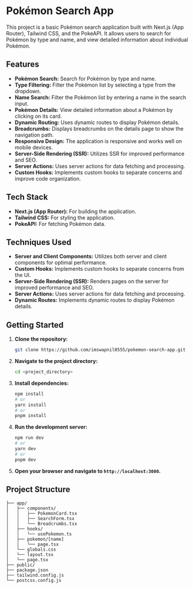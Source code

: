 # Pokémon Search App

This project is a basic Pokémon search application built with Next.js (App Router), Tailwind CSS, and the PokeAPI. It allows users to search for Pokémon by type and name, and view detailed information about individual Pokémon.

## Features

-   **Pokémon Search:** Search for Pokémon by type and name.
-   **Type Filtering:** Filter the Pokémon list by selecting a type from the dropdown.
-   **Name Search:** Filter the Pokémon list by entering a name in the search input.
-   **Pokémon Details:** View detailed information about a Pokémon by clicking on its card.
-   **Dynamic Routing:** Uses dynamic routes to display Pokémon details.
-   **Breadcrumbs:** Displays breadcrumbs on the details page to show the navigation path.
-   **Responsive Design:** The application is responsive and works well on mobile devices.
-   **Server-Side Rendering (SSR):** Utilizes SSR for improved performance and SEO.
-   **Server Actions:** Uses server actions for data fetching and processing.
-   **Custom Hooks:** Implements custom hooks to separate concerns and improve code organization.

## Tech Stack

-   **Next.js (App Router):** For building the application.
-   **Tailwind CSS:** For styling the application.
-   **PokeAPI:** For fetching Pokémon data.

## Techniques Used

-   **Server and Client Components:** Utilizes both server and client components for optimal performance.
-   **Custom Hooks:** Implements custom hooks to separate concerns from the UI.
-   **Server-Side Rendering (SSR):** Renders pages on the server for improved performance and SEO.
-   **Server Actions:** Uses server actions for data fetching and processing.
-   **Dynamic Routes:** Implements dynamic routes to display Pokémon details.

## Getting Started

1.  **Clone the repository:**

    ```bash
    git clone https://github.com/imswapnil0555/pokemon-search-app.git
    ```

2.  **Navigate to the project directory:**

    ```bash
    cd <project_directory>
    ```

3.  **Install dependencies:**

    ```bash
    npm install
    # or
    yarn install
    # or
    pnpm install
    ```

4.  **Run the development server:**

    ```bash
    npm run dev
    # or
    yarn dev
    # or
    pnpm dev
    ```

5.  **Open your browser and navigate to `http://localhost:3000`.**

## Project Structure
```
├── app/
│   ├── components/
│   │   ├── PokemonCard.tsx
│   │   ├── SearchForm.tsx
│   │   └── Breadcrumbs.tsx
│   ├── hooks/
│   │   └── usePokemon.ts
│   ├── pokemon/[name]
│   │   └── page.tsx
│   └── globals.css
│   └── layout.tsx
│   └── page.tsx
├── public/
├── package.json
├── tailwind.config.js
└── postcss.config.js
```

